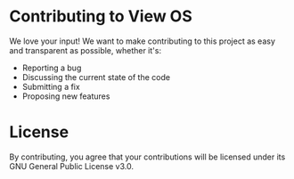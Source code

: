 # Contributing to View OS
We love your input! We want to make contributing to this project as easy and transparent as possible, whether it's:
- Reporting a bug
- Discussing the current state of the code
- Submitting a fix
- Proposing new features

# License
By contributing, you agree that your contributions will be licensed under its GNU General Public License v3.0.
